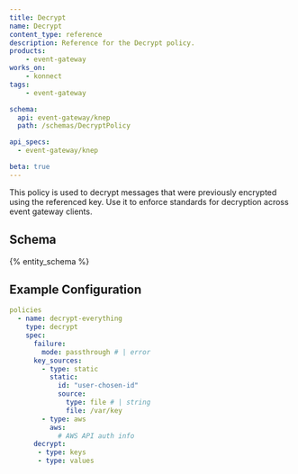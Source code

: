 ```yaml
---
title: Decrypt
name: Decrypt
content_type: reference
description: Reference for the Decrypt policy.
products:
    - event-gateway
works_on:
    - konnect
tags:
    - event-gateway

schema:
  api: event-gateway/knep
  path: /schemas/DecryptPolicy

api_specs:
  - event-gateway/knep

beta: true
---
```


This policy is used to decrypt messages that were previously encrypted using the referenced key. Use it to enforce standards for decryption across event gateway clients.

## Schema

{% entity_schema %}

## Example Configuration

```yaml
policies
  - name: decrypt-everything
    type: decrypt
    spec:
      failure:
        mode: passthrough # | error
      key_sources:
        - type: static
          static:
            id: "user-chosen-id"
            source:
              type: file # | string
              file: /var/key
        - type: aws
          aws:
            # AWS API auth info
      decrypt:
       - type: keys
       - type: values
```